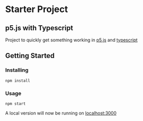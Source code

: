 # Starter Project 
## p5.js with Typescript
Project to quickly get something working in [p5.js](https://p5js.org/) and [typescript](https://www.typescriptlang.org/)

## Getting Started

### Installing
```
npm install
```

### Usage

```
npm start
```
A local version will now be running on [localhost:3000](http://localhost:3000)

